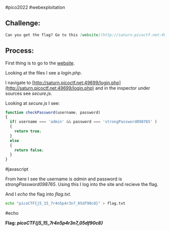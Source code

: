 #pico2022 #webexploitation 

## Challenge:
```md
Can you get the flag? Go to this [website](http://saturn.picoctf.net:49699/) and see what you can discover.
```

## Process:
First thing is to go to the [website](http://saturn.picoctf.net:49699/).

Looking at the files I see a *login.php*.

I navigate to [http://saturn.picoctf.net:49699/login.php](http://saturn.picoctf.net:49699/login.php) and in the inspector under sources see *secure.js*.

Looking at *secure.js* I see:
```js
function checkPassword(username, password)
{
  if( username === 'admin' && password === 'strongPassword098765' )
  {
    return true;
  }
  else
  {
    return false;
  }
}
```
#javascript 

From here I see the username is *admin* and password is *strongPassword098765*. Using this I log into the site and recieve the flag.

And I *echo* the flag into *flag.txt*.
```bash
echo "picoCTF{j5_15_7r4n5p4r3n7_05df90c8}" > flag.txt
```
#echo 

**Flag: *picoCTF{j5_15_7r4n5p4r3n7_05df90c8}***
